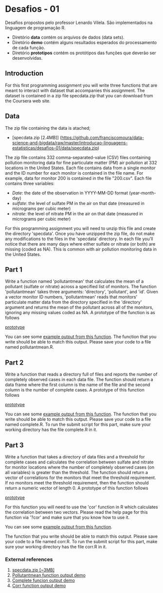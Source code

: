 # Desafios - 01
Desafios propostos pelo professor Lenardo Vilela.
São implementados na linguagem de programação R.

- Diretório **data** contém os arquivos de dados (data sets).
- Diretório **demo** contém alguns resultados esperados do processamento de cada função.
- Diretório **prototipos** contém os protótipos das funções que deverão ser desenvolvidas.

## Introduction
For this first programming assignment you will write three functions that are meant to interact with dataset that accompanies this assignment. The dataset is contained in a zip file specdata.zip that you can download from the Coursera web site.

## Data
The zip file containing the data is atached;
* [specdata.zip [2.4MB]] (https://github.com/franciscomoura/data-science-and-bigdata/raw/master/introducao-linguagens-estatisticas/desafios-01/data/specdata.zip)

The zip file contains 332 comma-separated-value (CSV) files containing pollution monitoring data for fine particulate matter (PM) air pollution at 332 locations in the United States. Each file contains data from a single monitor and the ID number for each monitor is contained in the file name. For example, data for monitor 200 is contained in the file "200.csv". Each file contains three variables:

- *Date*: the date of the observation in YYYY-MM-DD format (year-month-day)
- *sulfate*: the level of sulfate PM in the air on that date (measured in micrograms per cubic meter)
- *nitrate*: the level of nitrate PM in the air on that date (measured in micrograms per cubic meter)

For this programming assignment you will need to unzip this file and create the directory 'specdata'. Once you have unzipped the zip file, do not make any modifications to the files in the 'specdata' directory. In each file you'll notice that there are many days where either sulfate or nitrate (or both) are missing (coded as NA). This is common with air pollution monitoring data in the United States.

## Part 1
Write a function named 'pollutantmean' that calculates the mean of a pollutant (sulfate or nitrate) across a specified list of monitors. The function 'pollutantmean' takes three arguments: 'directory', 'pollutant', and 'id'. Given a vector monitor ID numbers, 'pollutantmean' reads that monitors' particulate matter data from the directory specified in the 'directory' argument and returns the mean of the pollutant across all of the monitors, ignoring any missing values coded as NA. A prototype of the function is as follows

[prototype](https://github.com/franciscomoura/data-science-and-bigdata/blob/master/introducao-linguagens-estatisticas/desafios-01/prototipos/pollutantmean.png)

You can see some [example output from this function](https://d396qusza40orc.cloudfront.net/rprog%2Fdoc%2Fpollutantmean-demo.html). The function that you write should be able to match this output. Please save your code to a file named pollutantmean.R.

## Part 2
Write a function that reads a directory full of files and reports the number of completely observed cases in each data file. The function should return a data frame where the first column is the name of the file and the second column is the number of complete cases. A prototype of this function follows

[prototype](https://github.com/franciscomoura/data-science-and-bigdata/blob/master/introducao-linguagens-estatisticas/desafios-01/prototipos/complete.png)

You can see some [example output from this function](https://d396qusza40orc.cloudfront.net/rprog%2Fdoc%2Fcomplete-demo.html). The function that you write should be able to match this output. Please save your code to a file named complete.R. To run the submit script for this part, make sure your working directory has the file complete.R in it.

## Part 3
Write a function that takes a directory of data files and a threshold for complete cases and calculates the correlation between sulfate and nitrate for monitor locations where the number of completely observed cases (on all variables) is greater than the threshold. The function should return a vector of correlations for the monitors that meet the threshold requirement. If no monitors meet the threshold requirement, then the function should return a numeric vector of length 0. A prototype of this function follows

[prototype](https://github.com/franciscomoura/data-science-and-bigdata/blob/master/introducao-linguagens-estatisticas/desafios-01/prototipos/corr.png)

For this function you will need to use the 'cor' function in R which calculates the correlation between two vectors. Please read the help page for this function via '?cor' and make sure that you know how to use it.

You can see some [example output from this function](https://d396qusza40orc.cloudfront.net/rprog%2Fdoc%2Fcorr-demo.html).

The function that you write should be able to match this output. Please save your code to a file named corr.R. To run the submit script for this part, make sure your working directory has the file corr.R in it.

### External references
1. [specdata.zip [~3MB]](https://d396qusza40orc.cloudfront.net/rprog%2Fdata%2Fspecdata.zip)
2. [Pollutantmean function output demo](https://d396qusza40orc.cloudfront.net/rprog%2Fdoc%2Fpollutantmean-demo.html)
3. [Complete funcion output demo](https://d396qusza40orc.cloudfront.net/rprog%2Fdoc%2Fcomplete-demo.html)
4. [Corr function output demo](https://d396qusza40orc.cloudfront.net/rprog%2Fdoc%2Fcorr-demo.html)
